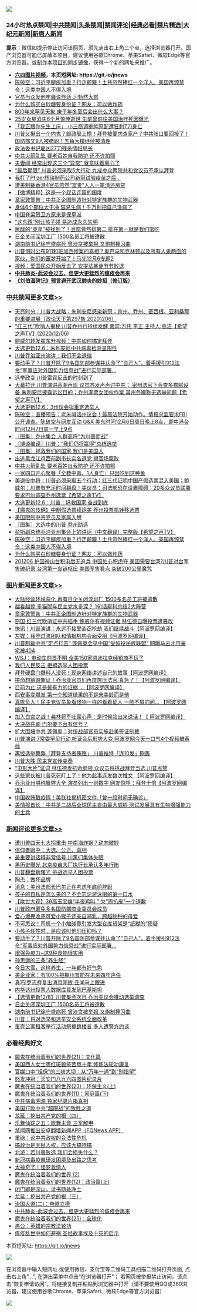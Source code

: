 ![](https://raw.githubusercontent.com/fqnews/bnews/master/64photo/fqnews-qr.jpg)

<div id="tt">
<h3>24小时热点禁闻|<a href="#%E4%B8%AD%E5%85%B1%E7%A6%81%E9%97%BB%E6%9B%B4%E5%A4%9A%E6%96%87%E7%AB%A0">中共禁闻</a>|<a href="#%E5%9B%BE%E7%89%87%E6%96%B0%E9%97%BB%E6%9B%B4%E5%A4%9A%E6%96%87%E7%AB%A0">头条禁闻</a>|<a href="#%E6%96%B0%E9%97%BB%E8%AF%84%E8%AE%BA%E6%9B%B4%E5%A4%9A%E6%96%87%E7%AB%A0">禁闻评论|<a href="#%E5%BF%85%E7%9C%8B%E7%BB%8F%E5%85%B8%E5%A5%BD%E6%96%87">经典必看|<a href="/video.md#%E7%A6%81%E7%89%87%E7%B2%BE%E9%80%89">禁片精选</a>|<a href="https://github.com/fqnews/djy/blob/master/gb/nf1351518.md#1">大纪元新闻</a>|<a href="https://github.com/fqnews/ntdtv/blob/master/gb/prog204.md#1">新唐人新闻</a></h3>
<div><b>提示：</b>微信如提示停止访问该网页，须先点击右上角三个点，选择浏览器打开。国产浏览器可能已屏蔽本项目，建议使用谷歌Chrome、苹果Safari、微软Edge等官方浏览器。或<a href="https://github.com/fqnews/bnews/blob/master/%E5%88%B6%E4%BD%9Cgit%E7%A6%81%E9%97%BB%E9%95%9C%E5%83%8F.md">制作本项目的同步镜像</a>，获得一个新的网址来推广。</div>
<ul>
<li><b><a href="http://d1.bdrive.tk/64.mp4" target="_blank">六四图片视频</a>，本页短网址: https://git.io/jnews</b></li>
<li><a href="/cbnews/20201206/1443153.md">陈破空：习近平腿疾加重？行走颠簸！土共忽然捧红一个洋人。美国再颁禁令：这类中国人不得入境</a></li>
<li><a href="/comments/20201206/1443132.md">官员当众发他牢骚说怪话 习勃然大怒</a></li>
<li><a href="/cbnews/20201206/1443141.md">为什么购买白砂糖要身份证？网友：可以做炸药</a></li>
<li><a href="/lifebaike/20201206/1443134.md">800年来罕见天象 庚子年冬至后会出什么大事？</a></li>
<li><a href="/yule/20201207/1443269.md">25岁女星消失6个月惊传逝世 生前曾前往美国治疗死因曝光</a></li>
<li><a href="/baitai/20201206/1443186.md">「我正跟你先生上床」 小三高调挑衅原配遭狂刺7刀身亡</a></li>
<li><a href="/cbnews/20201206/1443037.md">川普又揪出一个内鬼？邮政局上榜！拜登被要求查家产？中共张口要回报了！国防部又9人被撤职！五角大楼继续被清理</a></li>
<li><a href="/cnnews/20201206/1443098.md">政法委书记雇凶27刀残杀情妇局长</a></li>
<li><a href="/cbnews/20201207/1443274.md">中共火箭乱坠 要老百姓自我防护 还不许拍照</a></li>
<li><a href="/lifebaike/20201206/1443105.md">夫妻间 经常出现这三个“异常” 就意味着离心了</a></li>
<li><a href="/cnnews/20201206/1443021.md">“最后期限” 川普必须采取5大行动 九成参众两院共和党议员不承认拜登</a></li>
<li><a href="/comments/20201206/1443020.md">我打了Pfizer辉瑞制药公司新冠试验疫苗之后…</a></li>
<li><a href="/cnnews/hknews/20201206/1443082.md">遭美制裁香港4官员忽然“富贵”人人一笔清还房贷</a></li>
<li><a href="/comments/20201206/1443014.md">【微博精粹】这是一个屁话连篇的国度</a></li>
<li><a href="/topimagenews/20201207/1443292.md">章家敦警告：中共正企图制造针对特定族群的生物武器</a></li>
<li><a href="/health/20201206/1443100.md">身体6个部位太干净 容易生病！千万别把自己洗病了</a></li>
<li><a href="/renquan/minyun/20201206/1443026.md">中国脊梁贺卫方原来是保皇派</a></li>
<li><a href="/lifebaike/20201206/1443094.md">“这东西”别让孩子碰 易造成永久失明</a></li>
<li><a href="/health/20201207/1443310.md">尿酸的“克星”被找到了！豆腐竟然排第二 排在第一就是我们常吃</a></li>
<li><a href="/comments/20201207/1443255.md">日企关闭深圳工厂 1500名员工将被遣散</a></li>
<li><a href="/comments/20201206/1443239.md">湖南前书记徐守盛病死 曾涉贪被举报 又炮制捧习曲</a></li>
<li><a href="/bannedvideo/20201207/1443244.md">川普何时公布911和班加西惨案的真相？奥巴马和克林顿以及所有人鬼两面的家伙，你们的噩梦开始了！马先12月6专题2</a></li>
<li><a href="/cnnews/20201206/1442999.md">视频：爱国民众开始反击了 安提法暴徒节节败退</a></li>
<li><b><a href="/comments/20200211/1275071.md" target="_blank">中共肺炎-此波会过去，但更大更猛烈的瘟疫会再来</a></b></li>
<li><b><a href="/comments/20200207/1272816.md" target="_blank">《刘伯温碑记》预言避开武汉肺炎的妙招（修订版）</a></b></li>
</ul>
</div>

<div class="catlist">
<h3><a href="/cbnews/" target="_blank">中共禁闻</a><span><a href="/cbnews/" target="_blank" rel="nofollow">更多文章>></a></span></h3>
<ul>
<li><a href="/cbnews/20201207/1443412.md" target="_blank">天亮时分：川普大战略；朱利安尼感染新冠；宾州、乔州、密西根、亚利桑那的重要进展（政论天下第297集 20201206）</a></li>
<li><a href="/cbnews/20201207/1443388.md" target="_blank">“红三代”吹哨人揭秘 川普乔州行持续发酵   嘉宾:方伟 李正 主持人:高洁【希望之声TV】(2020/12/06)</a></li>
<li><a href="/cbnews/20201207/1443368.md" target="_blank">鲍威尔转发翟东升视频：中共如何搞定拜登</a></li>
<li><a href="/cbnews/20201207/1443380.md" target="_blank">大选更新12.6：朱利安尼中共病毒检测呈阳性</a></li>
<li><a href="/cbnews/20201207/1443362.md" target="_blank">川普乔治亚州演讲：我们不会退缩</a></li>
<li><a href="/comments/20201207/1443247.md" target="_blank">要动手了？川普开除了9名国防部参谋并认命了“自己人”，着手援引912法令“军事应对外国势力信息战”进行实际部署…</a></li>
<li><a href="/cbnews/20201207/1443241.md" target="_blank">选举政变 川普雷霆反击的时刻到了</a></li>
<li><a href="/cbnews/20201207/1443347.md" target="_blank">大幕拉开 川普演讲高潮再现 议员齐发声声讨中共； 密州法官下令查多猫腻设备 朱利安尼披露诉讼目的；乔州灌票女团伙作案 其州务卿称无选举问题【希望之声TV】</a></li>
<li><a href="/cbnews/20201207/1443307.md" target="_blank">大选更新12.6：3州议会拟重定选举人</a></li>
<li><a href="/cbnews/20201207/1443303.md" target="_blank">陈破空：直播预告：老朱喊话州议会！最高法院开始动作。情报总监要求FBI公开调查。陈破空与网友互动 Q&amp;A 美东时间12月6日周日晚上8点，即中港台时间12月7日周一早上9点</a></li>
<li><a href="/cbnews/20201207/1443302.md" target="_blank">〖图集〗乔州集会 人群高呼“为川普而战”</a></li>
<li><a href="/cbnews/20201207/1443283.md" target="_blank">〖博谈编译〗川普：“我们仍将赢得”总统选举</a></li>
<li><a href="/cbnews/20201207/1443282.md" target="_blank">〖图集〗拯救我们的国家 我们是美国人</a></li>
<li><a href="/cbnews/20201207/1443275.md" target="_blank">出逃黑龙江鸡西前副市长实名退党 揭官场腐败</a></li>
<li><a href="/cbnews/20201207/1443274.md" target="_blank">中共火箭乱坠 要老百姓自我防护 还不许拍照</a></li>
<li><a href="/cbnews/20201207/1443251.md" target="_blank">一家四口开心聚餐「全数中毒、1人身亡」只因吃到这种鱼</a></li>
<li><a href="/cbnews/20201207/1443248.md" target="_blank">美退役中将：川普必须采取五个行动；红三代证明中国产假选票混入美国；鲍威尔：川普有充足时间翻盘！美议员：司法部恐在设置障碍；20多众议员联署 要求巴尔调查乔州选票【希望之声TV】</a></li>
<li><a href="/cbnews/20201206/1443218.md" target="_blank">大选更新12.6：川普：拯救国家 奋战到底</a></li>
<li><a href="/cbnews/20201206/1443199.md" target="_blank">【魔鬼的伎俩】中制假选票续运美 乔州投票机转移选票</a></li>
<li><a href="/cbnews/20201206/1443194.md" target="_blank">美国限制中共党员及家属入境</a></li>
<li><a href="/cbnews/20201206/1443206.md" target="_blank">〖图集〗大选中的川普 乔州助选</a></li>
<li><a href="/cbnews/20201206/1443161.md" target="_blank">彭斯副总统乔治亚州集会上的讲话（中文翻译）完整版【希望之声TV】</a></li>
<li><a href="/cbnews/20201206/1443153.md" target="_blank">陈破空：习近平腿疾加重？行走颠簸！土共忽然捧红一个洋人。美国再颁禁令：这类中国人不得入境</a></li>
<li><a href="/cbnews/20201206/1443141.md" target="_blank">为什么购买白砂糖要身份证？网友：可以做炸药</a></li>
<li><a href="/cbnews/20201206/1443140.md" target="_blank">201206 护国神山台积电后无追兵 中国处心积虑夺 美国需要台湾?川普对台军售破纪录 台湾第一岛链枢纽 美国军售看点 突破200公里魔咒</a></li>

</ul>
</div>
<div class="catlist">
<h3><a href="/topimagenews/" target="_blank">图片新闻</a><span><a href="/topimagenews/" target="_blank" rel="nofollow">更多文章>></a></span></h3>
<ul>
<li><a href="/topimagenews/20201207/1443309.md" target="_blank">大陆经营环境恶化 再有日企关闭深圳厂 1500多名员工将被遣散</a></li>
<li><a href="/topimagenews/20201207/1443304.md" target="_blank">越看越惊 多猫腻与民主党水多深？ 1句话犀利总结2大阵营</a></li>
<li><a href="/topimagenews/20201207/1443292.md" target="_blank">章家敦警告：中共正企图制造针对特定族群的生物武器</a></li>
<li><a href="/topimagenews/20201207/1443243.md" target="_blank">窃国 红三代吹哨证中共插手 鲍威尔有视频证据 林伍德自曝投票遭篡改</a></li>
<li><a href="/topimagenews/20201206/1442956.md" target="_blank">快讯！川普演讲：永远不接受盗窃抢劫 我们继续战斗【阿波罗网编译】</a></li>
<li><a href="/topimagenews/20201206/1442867.md" target="_blank">左媒：拜登过渡团队和情报机构会面受阻【阿波罗网编译】</a></li>
<li><a href="/topimagenews/20201206/1442817.md" target="_blank">川普制裁中共“定点打击” 蓬佩奥会见中国“受奴役民族联盟” 网曝马云北京豪宅被404</a></li>
<li><a href="/topimagenews/20201206/1442795.md" target="_blank">WSJ：电动车前景不明 全美150家凯迪拉克经销商不玩了</a></li>
<li><a href="/topimagenews/20201206/1442772.md" target="_blank">我们人民反击 拒絕选举人团投票</a></li>
<li><a href="/topimagenews/20201205/1442568.md" target="_blank">拜登硬盘门爆料人没死！现身网络讲述自己的故事【阿波罗网编译】</a></li>
<li><a href="/topimagenews/20201205/1442408.md" target="_blank">拼命想销毁罪证！乔治亚官员们再度施压法官 真急了！【阿波罗网编译】</a></li>
<li><a href="/topimagenews/20201205/1442397.md" target="_blank">目前为止 这是最有力的证据 …【阿波罗网编译】</a></li>
<li><a href="/topimagenews/20201205/1442396.md" target="_blank">西安事变爆发 第一个知道结果的不是宋美龄而是他</a></li>
<li><a href="/topimagenews/20201205/1442375.md" target="_blank">真欺负人！民主党议员象看怪物一样的看着证人 一脸不屑的问&#8230; 【阿波罗网编译】</a></li>
<li><a href="/topimagenews/20201205/1442363.md" target="_blank">加入白宫之战！弗林将军吐露心声：是时候站出来说话！【 阿波罗网编译】</a></li>
<li><a href="/topimagenews/20201205/1442291.md" target="_blank">大决战在即 巴尔要下台有信号？</a></li>
<li><a href="/topimagenews/20201205/1442290.md" target="_blank">扩大围堵中共 蓬佩奥：对统战部官员实施赴美签证制裁</a></li>
<li><a href="/topimagenews/20201205/1442285.md" target="_blank">川普演讲 7常委罕见行动 听证会后形势大变 阿波罗网今天一口气4个视频被黄标</a></li>
<li><a href="/topimagenews/20201205/1442264.md" target="_blank">再控选举舞弊「拜登支持者贿赂」 川普推特「连10发」砲轰</a></li>
<li><a href="/topimagenews/20201205/1442262.md" target="_blank">川普大胜 民主党宣传变奏</a></li>
<li><a href="/topimagenews/20201204/1442050.md" target="_blank">“电影大片”证词 林伍德发抗命纲领 众议员将挑战拜登当选 川普点赞</a></li>
<li><a href="/topimagenews/20201204/1442014.md" target="_blank">这些家伙被川普死死盯上了！他为此事连发数次推文 【阿波罗网编译】</a></li>
<li><a href="/topimagenews/20201204/1441990.md" target="_blank">乔治亚州堪称舞弊大全 演员列出一则数字 网友惊呼：拜登十倍【阿波罗网编译】</a></li>
<li><a href="/topimagenews/20201204/1441871.md" target="_blank">中国收贿酿疫情！美联社揭机密文件「曾一段时间无确诊」</a></li>
<li><a href="/topimagenews/20201204/1441776.md" target="_blank">美情报首长：中共是二战后全球民主自由最大威胁 测试发展具有生物增强能力的士兵</a></li>

</ul>
</div>
<div class="catlist">
<h3><a href="/comments/" target="_blank">新闻评论</a><span><a href="/comments/" target="_blank" rel="nofollow">更多文章>></a></span></h3>
<ul>
<li><a href="/comments/20201207/1443463.md" target="_blank">遭川普四天七大招重击 中南海炸锅？动向微妙</a></li>
<li><a href="/comments/20201207/1443444.md" target="_blank">信仰者眼中：大选、公正、真相</a></li>
<li><a href="/comments/20201207/1443443.md" target="_blank">最重要讲话释非常信号 川黑们集体失眠</a></li>
<li><a href="/comments/20201207/1443442.md" target="_blank">黑历史曝光 北京疫苗大厂执行长承认多年行贿</a></li>
<li><a href="/comments/20201207/1443441.md" target="_blank">川普翻盘新曙光 挑战选举人团投票</a></li>
<li><a href="/comments/20201207/1443440.md" target="_blank">陶杰：做坏品牌</a></li>
<li><a href="/comments/20201207/1443428.md" target="_blank">消息：美司法部长巴尔正在考虑年底前辞职</a></li>
<li><a href="/comments/20201207/1443427.md" target="_blank">孩子的自私是怎么来的？不会忘记游泳喝的第一口水</a></li>
<li><a href="/comments/20201207/1443422.md" target="_blank">【欺世大观】39高玉宝编“半夜鸡叫 ” 欠“周扒皮”一个道歉</a></li>
<li><a href="/comments/20201207/1443403.md" target="_blank">川普政府罢免多名国防部商业委员会成员</a></li>
<li><a href="/comments/20201207/1443402.md" target="_blank">爱心爆棚收养可爱小猴子还亲自哺乳，跨越物种的母爱</a></li>
<li><a href="/comments/20201207/1443401.md" target="_blank">不可思议！司机一个小触碰竟引发大型仓库货架是“纸糊的”质疑</a></li>
<li><a href="/comments/20201207/1443378.md" target="_blank">小孩子任性时，是应该叫他们压抑吗？</a></li>
<li><a href="/comments/20201207/1443247.md" target="_blank">要动手了？川普开除了9名国防部参谋并认命了“自己人”，着手援引912法令“军事应对外国势力信息战”进行实际部署…</a></li>
<li><a href="/comments/20201207/1443346.md" target="_blank">增强免疫力~这9种食物很实用</a></li>
<li><a href="/comments/20201207/1443345.md" target="_blank">孙思邈的三条“养生经”</a></li>
<li><a href="/comments/20201207/1443344.md" target="_blank">今日大雪，这样养生，一年都有好气色</a></li>
<li><a href="/comments/20201207/1443326.md" target="_blank">美企业家：有100%把握川普能在未来四年连任</a></li>
<li><a href="/comments/20201207/1443301.md" target="_blank">真巧!罗志祥复出消息刚放 丑闻马上跟进</a></li>
<li><a href="/comments/20201207/1443271.md" target="_blank">内华达州投票人数据库竟发到巴基斯坦</a></li>
<li><a href="/comments/20201207/1443256.md" target="_blank">【选情更新12/6】川普集会次日 乔治亚议会推动选举调查</a></li>
<li><a href="/comments/20201207/1443255.md" target="_blank">日企关闭深圳工厂 1500名员工将被遣散</a></li>
<li><a href="/comments/20201206/1443239.md" target="_blank">湖南前书记徐守盛病死 曾涉贪被举报 又炮制捧习曲</a></li>
<li><a href="/comments/20201206/1443238.md" target="_blank">川普：将对选举和选举安全系统全面改革</a></li>
<li><a href="/comments/20201206/1443205.md" target="_blank">蛋壳公寓租客举行活动祭奠跳楼者 多人遭警方约谈</a></li>

</ul>
</div>

<div class="catlist">
<h3>必看经典好文</h3>
<ul>
<li><a href="/comments/20180802/980476.md" target="_blank">魔鬼在统治着我们的世界(21)：文化篇</a></li>
<li><a href="/comments/20190126/1070164.md" target="_blank">美国西人女士患红斑狼疮苦熬十年 修炼法轮功康复</a></li>
<li><a href="/cbnews/20200624/1349641.md" target="_blank">官媒口中“担保”的三峡大坝：从“万年一遇”到“别指望”</a></li>
<li><a href="/comments/20200604/783200.md" target="_blank">怒发冲冠：天安门八九六四图片纪录片</a></li>
<li><a href="/ssgc/20180904/993719.md" target="_blank">魔鬼在统治着我们的世界(23)：环保主义(上)</a></li>
<li><a href="/topimagenews/20180530/950691.md" target="_blank">魔鬼在统治着我们的世界(11)：家庭篇(下)</a></li>
<li><a href="/ccpdope/20200412/1311165.md" target="_blank">中共病毒溯源 独家纪录片揭真相</a></li>
<li><a href="/comments/20200731/1372471.md" target="_blank">美国打败中共“超限战”的致胜之道</a></li>
<li><a href="/comments/20200930/1405812.md" target="_blank">龙延：挖出共产党的根（四）</a></li>
<li><a href="/tculture/20170715/791820.md" target="_blank">乐舞仙踪之五：歌舞未竟 三军解甲</a></li>
<li><a href="/comments/20200503/1322531.md" target="_blank">禁闻网推出安卓翻墙新闻APP（FQNews APP）</a></li>
<li><a href="/comments/20200705/783271.md" target="_blank">重磅：论中共政权的合法性危机</a></li>
<li><a href="/comments/20200814/1379994.md" target="_blank">搞政治是天赋人权，应该大搞特搞</a></li>
<li><a href="/comments/20201112/1430018.md" target="_blank">北游：若川普败选 我们会损失什么？</a></li>
<li><a href="/comments/20200917/1029129.md" target="_blank">新冠病毒疫苗研发困境及出路之思考</a></li>
<li><a href="/ccpdope/20200907/1392129.md" target="_blank">太神奇了！怪梦救情人</a></li>
<li><a href="/topimagenews/20180520/944940.md" target="_blank">魔鬼在统治着我们的世界 (2)</a></li>
<li><a href="/topimagenews/20180601/951286.md" target="_blank">魔鬼在统治着我们的世界(12)：政治篇(上)</a></li>
<li><a href="/tculture/20200803/1373949.md" target="_blank">闭门即是深山，读书随处净土</a></li>
<li><a href="/comments/20200929/1405201.md" target="_blank">龙延：挖出共产党的根（三）</a></li>
<li><a href="/cbnews/20180308/911611.md" target="_blank">治国大道(二)：帝道立德</a></li>
<li><a href="/comments/20200211/1275071.md" target="_blank">中共肺炎-此波会过去，但更大更猛烈的瘟疫会再来</a></li>
<li><a href="/comments/20181017/1014654.md" target="_blank">魔鬼在统治着我们的世界(25)：全球化</a></li>
<li><a href="/comments/20200313/1292991.md" target="_blank">愚公：英雄的宗教法轮功</a></li>
<li><a href="/comments/20200618/1346823.md" target="_blank">瘟疫乱世中如何避祸 圣经故事埃及十灾的启示</a></li>

</ul>
</div>

本页短网址: https://git.io/jnews

![](https://raw.githubusercontent.com/fqnews/bnews/master/64photo/fqnews-qr.jpg)

在浏览器中输入短网址 或使用微信、支付宝等二维码工具扫描二维码打开页面, 点击右上角"...", 在弹出菜单中点击“在浏览器打开”； 若网页被举报禁止访问，请点击“恢复申请访问”，将链接复制并粘贴到浏览器中打开（请不要使用QQ或360浏览器，建议使用谷歌Chrome、苹果Safari、微软Edge等官方浏览器）

![](https://raw.githubusercontent.com/fqnews/bnews/master/64photo/wx.jpg)